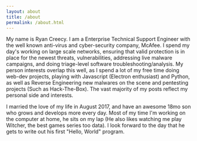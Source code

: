 ```yaml
---
layout: about
title: /about
permalink: /about.html
---
```


My name is Ryan Creecy. I am a Enterprise Technical Support Engineer with the well known anti-virus and cyber-security company, McAfee. I spend my day's working on large scale networks, ensuring that valid protection is in place for the newest threats, vulnerabilities, addressing live malware campaigns, and doing triage-level software troubleshooting/analysis. My person interests overlap this well, as I spend a lot of my free time doing web-dev projects, playing with Javascript (Electron enthusiast) and Python, as well as Reverse Engineering new malwares on the scene and pentesting projects (Such as Hack-The-Box). The vast majority of my posts reflect my personal side and interests.

I married the love of my life in August 2017, and have an awesome 18mo son who grows and develops more every day. Most of my time I'm working on the computer at home, he sits on my lap (He also likes watching me play Witcher, the best games series too data). I look forward to the day that he gets to write out his first "Hello, World" program.
